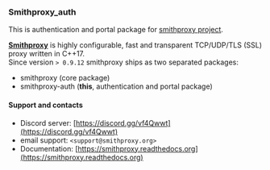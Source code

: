### Smithproxy_auth

This is authentication and portal package for [smithproxy project](https://github.com/astibal/smithproxy/).    

[**Smithproxy**](https://www.smithproxy.org) is highly configurable, fast and transparent TCP/UDP/TLS (SSL) proxy written in C++17.   
Since version `> 0.9.12` smithproxy ships as two separated packages:
 * smithproxy (core package)
 * smithproxy-auth (**this**, authentication and portal package)


#### Support and contacts
  * Discord server: [https://discord.gg/vf4Qwwt](https://discord.gg/vf4Qwwt)  
  * email support: `<support@smithproxy.org>`  
  * Documentation: [https://smithproxy.readthedocs.org](https://smithproxy.readthedocs.org)  
